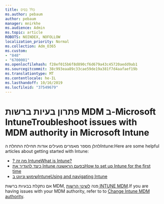 ```yaml
---
title: כלל בסיס
ms.author: pebaum
author: pebaum
manager: mnirkhe
ms.audience: Admin
ms.topic: article
ROBOTS: NOINDEX, NOFOLLOW
localization_priority: Normal
ms.collection: Adm_O365
ms.custom:
- "848"
- "6700001"
ms.openlocfilehash: f28ef015b6f8d890cf6d679a43c45720aedd9ab1
ms.sourcegitcommit: 38c993eaa89c33cae59de19a381f7d4aafaef19b
ms.translationtype: MT
ms.contentlocale: he-IL
ms.lasthandoff: 10/16/2019
ms.locfileid: "37549679"
---
```

# <a name="troubleshoot-issues-with-mdm-authority-in-microsoft-intune"></a><span data-ttu-id="0df47-102">פתרון בעיות ברשות MDM ב-Microsoft Intune</span><span class="sxs-lookup"><span data-stu-id="0df47-102">Troubleshoot issues with MDM authority in Microsoft Intune</span></span>

<span data-ttu-id="0df47-103">להלן מספר מאמרים מועילים אודות תחילת התחלת הIntune:</span><span class="sxs-lookup"><span data-stu-id="0df47-103">Here are some helpful articles about getting started with Intune:</span></span>

- [<span data-ttu-id="0df47-104">? מה זה Intune</span><span class="sxs-lookup"><span data-stu-id="0df47-104">What is Intune?</span></span>](https://docs.microsoft.com/intune/what-is-intune)
- [<span data-ttu-id="0df47-105">כיצד להגדיר את Intune בפעם הראשונה</span><span class="sxs-lookup"><span data-stu-id="0df47-105">How to set up Intune for the first time</span></span>](https://docs.microsoft.com/intune/setup-steps)
- [<span data-ttu-id="0df47-106">שימוש וניווט בIntune</span><span class="sxs-lookup"><span data-stu-id="0df47-106">Using and navigating Intune</span></span>](https://docs.microsoft.com/intune/tutorial-walkthrough-intune-portal)

<span data-ttu-id="0df47-107">אם נתקלת בבעיות ברשות MDM, פנה [לשינוי הרשות INTUNE MDM](https://docs.microsoft.com/alchemyinsights/change-mdm-authority).</span><span class="sxs-lookup"><span data-stu-id="0df47-107">If you are having issues with your MDM authority, refer to to [Change Intune MDM authority](https://docs.microsoft.com/alchemyinsights/change-mdm-authority).</span></span>